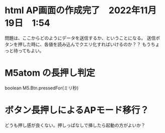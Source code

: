 # html AP画面の作成完了　2022年11月19日　1:54
問題は、ここからどのようにデータを送信するか、ということになる。
送信ボタンを押した時に、各値を読み込んでクエリ化すればいけるのか？？
もうちょっと待ってもよい。

# M5atom の長押し判定
boolean M5.Btn.pressedFor(ミリ秒)

# ボタン長押しによるAPモード移行？
どうも押し感が良くない。押しっぱなしで挿したら起動の方がよいか？
